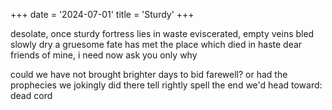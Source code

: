 +++
date = '2024-07-01'
title = 'Sturdy'
+++

desolate, once sturdy fortress lies in waste
eviscerated, empty veins bled slowly dry
a gruesome fate has met the place which died in haste
dear friends of mine, i need now ask you only why

could we have not brought brighter days to bid farewell?
or had the prophecies we jokingly did there tell
rightly spell the end we'd head toward:
dead cord